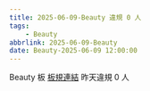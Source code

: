 ```yaml
---
title: 2025-06-09-Beauty 違規 0 人
tags:
    - Beauty
abbrlink: 2025-06-09-Beauty
date: Beauty-2025-06-09 12:00:00
---
```

Beauty 板 [板規連結](https://www.ptt.cc/bbs/Beauty/M.1630069980.A.84B.html)
昨天違規 0 人
